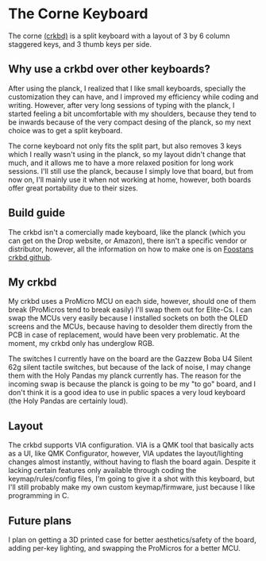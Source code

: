 # The Corne Keyboard

The corne [(crkbd)](https://github.com/foostan/crkbd) is a split keyboard with a layout of 3 by 6 column staggered keys, and 3 thumb keys per side.

## Why use a crkbd over other keyboards?

After using the planck, I realized that I like small keyboards, specially the customization they can have, and I improved my efficiency while coding and writing. 
However, after very long sessions of typing with the planck, I started feeling a bit uncomfortable with my shoulders, because they tend to be inwards because of the 
very compact desing of the planck, so my next choice was to get a split keyboard.

The corne keyboard not only fits the split part, but also removes 3 keys which I really wasn't using in the planck, so my layout didn't change that much, and it allows me to have a more relaxed position for long work sessions. 
I'll still use the planck, because I simply love that board, but from now on, I'll mainly use it when not working at home, however, both boards offer great portability due to their sizes.

## Build guide
The crkbd isn't a comercially made keyboard, like the planck (which you can get on the Drop website, or Amazon), there isn't a specific vendor or distributor, however, all the information on how to make one is on [Foostans crkbd github](https://github.com/foostan/crkbd/blob/master/corne-classic/doc/buildguide_en.md).

## My crkbd
My crkbd uses a ProMicro MCU on each side, however, should one of them break (ProMicros tend to break easily) I'll swap them out for Elite-Cs.
I can swap the MCUs very easily because I installed sockets on both the OLED screens and the MCUs, because having to desolder them directly from the PCB in case of replacement, would have been very problematic. At the moment, my crkbd only has underglow RGB.

The switches I currently have on the board are the Gazzew Boba U4 Silent 62g silent tactile switches, but because of the lack of noise, I may change them with the Holy Pandas my planck currently has. The reason for the incoming swap is because the planck is going to be my "to go" board, and I don't think it is a good idea to use in public spaces a very loud keyboard (the Holy Pandas are certainly loud). 

## Layout
The crkbd supports VIA configuration. VIA is a QMK tool that basically acts as a UI, like QMK Configurator, however, VIA updates the layout/lighting changes almost instantly, without having to flash the board again. Despite it lacking certain features only available through coding the keymap/rules/config files, I'm going to give it a shot with this keyboard, but I'll still probably make my own custom keymap/firmware, just because I like programming in C.

## Future plans
I plan on getting a 3D printed case for better aesthetics/safety of the board, adding per-key lighting, and swapping the ProMicros for a better MCU.